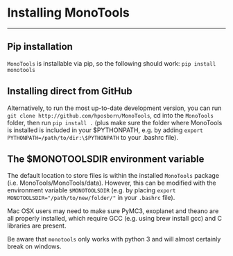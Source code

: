 # Installing MonoTools
*********

## Pip installation
`MonoTools` is installable via pip, so the following should work: `pip install monotools`

## Installing direct from GitHub
Alternatively, to run the most up-to-date development version, you can run `git clone http://github.com/hposborn/MonoTools`, cd into the `MonoTools` folder, then run `pip install .` (plus make sure the folder where MonoTools is installed is included in your \$PYTHONPATH, e.g. by adding `export PYTHONPATH=/path/to/dir:\$PYTHONPATH` to your .bashrc file).

## The \$MONOTOOLSDIR environment variable
The default location to store files is within the installed `MonoTools` package (i.e. MonoTools/MonoTools/data). However, this can be modified with the environment variable `$MONOTOOLSDIR` (e.g. by placing `export MONOTOOLSDIR="/path/to/new/folder/"` in your `.bashrc` file).

Mac OSX users may need to make sure PyMC3, exoplanet and theano are all properly installed, which require GCC (e.g. using brew install gcc) and C libraries are present.

Be aware that `monotools` only works with python 3 and will almost certainly break on windows.
